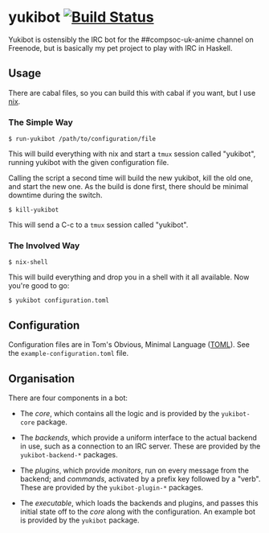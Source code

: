 yukibot [![Build Status][build-status]][build-log]
=======

Yukibot is ostensibly the IRC bot for the ##compsoc-uk-anime channel
on Freenode, but is basically my pet project to play with IRC in
Haskell.

[build-status]: https://travis-ci.org/barrucadu/yukibot.svg?branch=master
[build-log]:    https://travis-ci.org/barrucadu/yukibot


Usage
-----

There are cabal files, so you can build this with cabal if you want,
but I use [nix][].

### The Simple Way

```
$ run-yukibot /path/to/configuration/file
```

This will build everything with nix and start a `tmux` session called
"yukibot", running yukibot with the given configuration file.

Calling the script a second time will build the new yukibot, kill the
old one, and start the new one. As the build is done first, there
should be minimal downtime during the switch.

```
$ kill-yukibot
```

This will send a C-c to a `tmux` session called "yukibot".

### The Involved Way

```
$ nix-shell
```

This will build everything and drop you in a shell with it all
available. Now you're good to go:

```
$ yukibot configuration.toml
```

[nix]: http://nixos.org/nix/


Configuration
-------------

Configuration files are in Tom's Obvious, Minimal Language ([TOML][]).
See the `example-configuration.toml` file.

[TOML]: https://github.com/toml-lang/toml


Organisation
------------

There are four components in a bot:

 - The *core*, which contains all the logic and is provided by the
   `yukibot-core` package.

- The *backends*, which provide a uniform interface to the actual
   backend in use, such as a connection to an IRC server. These are
   provided by the `yukibot-backend-*` packages.

- The *plugins*, which provide *monitors*, run on every message from
   the backend; and *commands*, activated by a prefix key followed by
   a "verb". These are provided by the `yukibot-plugin-*` packages.

- The *executable*, which loads the backends and plugins, and passes
   this initial state off to the *core* along with the configuration.
   An example bot is provided by the `yukibot` package.
